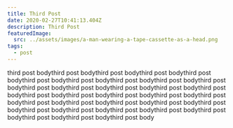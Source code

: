 ```yaml
---
title: Third Post
date: 2020-02-27T10:41:13.404Z
description: Third Post
featuredImage:
  src: ../assets/images/a-man-wearing-a-tape-cassette-as-a-head.png
tags:
  - post
---
```

third post bodythird post bodythird post bodythird post bodythird post bodythird post bodythird post bodythird post bodythird post bodythird post bodythird post bodythird post bodythird post bodythird post bodythird post bodythird post bodythird post bodythird post bodythird post bodythird post bodythird post bodythird post bodythird post bodythird post bodythird post bodythird post bodythird post bodythird post bodythird post bodythird post bodythird post bodythird post bodythird post body

<Image fileName="j-tech" />
